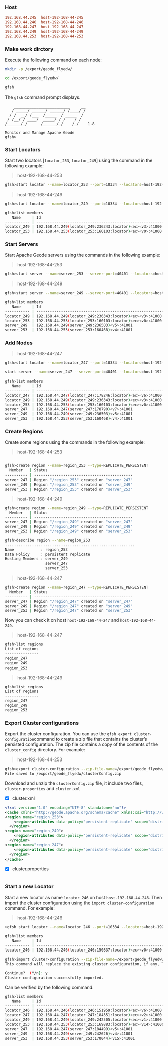 



### Host

```ini
192.168.44.245	host-192-168-44-245
192.168.44.246	host-192-168-44-246
192.168.44.247	host-192-168-44-247
192.168.44.249	host-192-168-44-249
192.168.44.253	host-192-168-44-253
```



### Make work dirctory

Execute the following command on each node:

```sh
mkdir -p /export/geode_flyedw/

cd /export/geode_flyedw/

gfsh
```

The `gfsh` command prompt displays.

```
    _________________________     __
   / _____/ ______/ ______/ /____/ /
  / /  __/ /___  /_____  / _____  /
 / /__/ / ____/  _____/ / /    / /
/______/_/      /______/_/    /_/    1.8

Monitor and Manage Apache Geode
gfsh>
```



### Start Locators

Start two locators [`locator_253`, `locator_249`] using the command in the following example:



>host-192-168-44-253

```sh
gfsh>start locator --name=locator_253 --port=10334 --locators=host-192-168-44-253[10334],host-192-168-44-249[10334]
```



> host-192-168-44-249

```sh
gfsh>start locator --name=locator_249 --port=10334 --locators=host-192-168-44-253[10334],host-192-168-44-249[10334]
```



```sh
gfsh>list members
   Name     | Id
----------- | ----------------------------------------------------------------------
locator_249 | 192.168.44.249(locator_249:236343:locator)<ec><v3>:41000
locator_253 | 192.168.44.253(locator_253:160103:locator)<ec><v0>:41000 [Coordinator]
```



### Start Servers

Start Apache Geode servers using the commands in the following example:

> host-192-168-44-253

```sh
gfsh>start server --name=server_253 --server-port=40401 --locators=host-192-168-44-253[10334],host-192-168-44-249[10334]
```



> host-192-168-44-249

```sh
gfsh>start server --name=server_249 --server-port=40401 --locators=host-192-168-44-253[10334],host-192-168-44-249[10334]
```



```sh
gfsh>list members
   Name     | Id
----------- | ----------------------------------------------------------------------
locator_249 | 192.168.44.249(locator_249:236343:locator)<ec><v3>:41000
locator_253 | 192.168.44.253(locator_253:160103:locator)<ec><v0>:41000 [Coordinator]
server_249  | 192.168.44.249(server_249:236503)<v5>:41001
server_253  | 192.168.44.253(server_253:160468)<v4>:41001
```



### Add Nodes

> host-192-168-44-247

```sh
gfsh>start locator --name=locator_247 --port=10334 --locators=host-192-168-44-253[10334],host-192-168-44-249[10334]
```



```sh
start server --name=server_247 --server-port=40401 --locators=host-192-168-44-253[10334],host-192-168-44-249[10334]
```



```sh
gfsh>list members
   Name     | Id
----------- | ----------------------------------------------------------------------
locator_247 | 192.168.44.247(locator_247:178246:locator)<ec><v6>:41000
locator_249 | 192.168.44.249(locator_249:236343:locator)<ec><v3>:41000
locator_253 | 192.168.44.253(locator_253:160103:locator)<ec><v0>:41000 [Coordinator]
server_247  | 192.168.44.247(server_247:178790)<v7>:41001
server_249  | 192.168.44.249(server_249:236503)<v5>:41001
server_253  | 192.168.44.253(server_253:160468)<v4>:41001
```



### Create Regions

Create some regions using the commands in the following example:

> host-192-168-44-253

```sh

gfsh>create region --name=region_253 --type=REPLICATE_PERSISTENT
  Member   | Status
---------- | --------------------------------------------
server_247 | Region "/region_253" created on "server_247"
server_249 | Region "/region_253" created on "server_249"
server_253 | Region "/region_253" created on "server_253"
```



> host-192-168-44-249

```sh
gfsh>create region --name=region_249 --type=REPLICATE_PERSISTENT
  Member   | Status
---------- | --------------------------------------------
server_247 | Region "/region_249" created on "server_247"
server_249 | Region "/region_249" created on "server_249"
server_253 | Region "/region_249" created on "server_253"
```

```sh
gfsh>describe region --name=region_253
..........................................................
Name            : region_253
Data Policy     : persistent replicate
Hosting Members : server_249
                  server_247
                  server_253
```



> host-192-168-44-247

```sh
gfsh>create region --name=region_247 --type=REPLICATE_PERSISTENT
  Member   | Status
---------- | --------------------------------------------
server_247 | Region "/region_247" created on "server_247"
server_249 | Region "/region_247" created on "server_249"
server_253 | Region "/region_247" created on "server_253"
```



Now you can check it on host `host-192-168-44-247` and `host-192-168-44-249`.

> host-192-168-44-247

```sh
gfsh>list regions
List of regions
---------------
region_247
region_249
region_253
```

> host-192-168-44-249

```sh
gfsh>list regions
List of regions
---------------
region_247
region_249
region_253
```



### Export Cluster configurations

Export the cluster configuration. You can use the `gfsh export cluster-configuration`command to create a zip file that contains the cluster’s persisted configuration. The zip file contains a copy of the contents of the `cluster_config` directory. For example:

> host-192-168-44-253

```sh
gfsh>export cluster-configuration --zip-file-name=/export/geode_flyedw/clusterConfig.zip
File saved to /export/geode_flyedw/clusterConfig.zip
```

Download and unzip the `clusterConfig.zip` file, it include  two files, `cluster.properties` and `cluster.xml`



- [x] cluster.xml

```xml
<?xml version="1.0" encoding="UTF-8" standalone="no"?>
<cache xmlns="http://geode.apache.org/schema/cache" xmlns:xsi="http://www.w3.org/2001/XMLSchema-instance" copy-on-read="false" is-server="false" lock-lease="120" lock-timeout="60" search-timeout="300" version="1.0" xsi:schemaLocation="http://geode.apache.org/schema/cache http://geode.apache.org/schema/cache/cache-1.0.xsd">
<region name="region_253">
    <region-attributes data-policy="persistent-replicate" scope="distributed-ack"/>
  </region>
<region name="region_249">
    <region-attributes data-policy="persistent-replicate" scope="distributed-ack"/>
  </region>
<region name="region_247">
    <region-attributes data-policy="persistent-replicate" scope="distributed-ack"/>
  </region>
</cache>
```



- [x] cluster.properties

```properties

```



### Start a new Locator

Start a new locator as name `locator_246` on host `host-192-168-44-246`. Then import the cluster configuration using the `import cluster-configuration` command. For example:

> host-192-168-44-246

```sh
>gfsh start locator --name=locator_246 --port=10334 --locators=host-192-168-44-253[10334],host-192-168-44-249[10334]

gfsh>list members
   Name     | Id
----------- | ----------------------------------------------------------------------
locator_246 | 192.168.44.246(locator_246:150837:locator)<ec><v0>:41000 [Coordinator]
```



```sh
gfsh>import cluster-configuration --zip-file-name=/export/geode_flyedw/clusterConfig.zip
This command will replace the existing cluster configuration, if any, The old configuration will be backed up in the working directory.

Continue?  (Y/n): y
Cluster configuration successfully imported.
```



Can be verified by the following command:

```sh
gfsh>list members
   Name     | Id
----------- | ---------------------------------------------------------
locator_246 | 192.168.44.246(locator_246:151959:locator)<ec><v6>:41000
locator_247 | 192.168.44.247(locator_247:184351:locator)<ec><v2>:41000
locator_249 | 192.168.44.249(locator_249:242505:locator)<ec><v1>:41000
locator_253 | 192.168.44.253(locator_253:169883:locator)<ec><v14>:41000
server_247  | 192.168.44.247(server_247:184499)<v5>:41001
server_249  | 192.168.44.249(server_249:242626)<v4>:41001
server_253  | 192.168.44.253(server_253:170044)<v15>:41001
```



